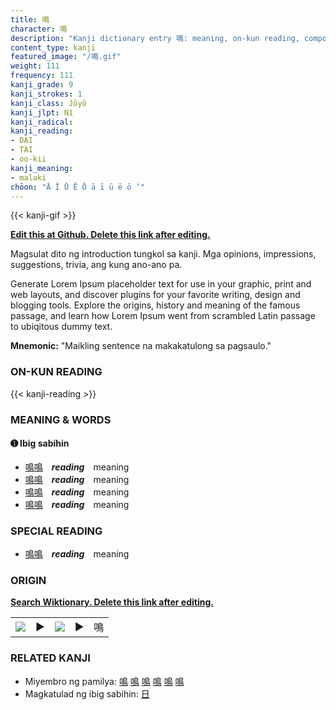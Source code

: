```yaml
---
title: 鳴
character: 鳴
description: "Kanji dictionary entry 鳴: meaning, on-kun reading, compounds, origin, related kanji"
content_type: kanji
featured_image: "/鳴.gif"
weight: 111
frequency: 111
kanji_grade: 9
kanji_strokes: 1
kanji_class: Jōyō
kanji_jlpt: N1
kanji_radical: 
kanji_reading: 
- DAI
- TAI
- oo-kii
kanji_meaning:
- malaki
chōon: "Ā Ī Ū Ē Ō ā ī ū ē ō ’"
---
```

[//]: # (Don't edit the line below. Kanji animated GIF code is automatically generated.)
{{< kanji-gif >}}

[//]: # (Edit below this line.)

**[Edit this at Github. Delete this link after editing.](https://github.com/tim0g/tim/tree/main/content/kanji/鳴/index.md)**

Magsulat dito ng introduction tungkol sa kanji. Mga opinions, impressions, suggestions, trivia, ang kung ano-ano pa.

Generate Lorem Ipsum placeholder text for use in your graphic, print and web layouts, and discover plugins for your favorite writing, design and blogging tools. Explore the origins, history and meaning of the famous passage, and learn how Lorem Ipsum went from scrambled Latin passage to ubiqitous dummy text.
 
**Mnemonic:** "Maikling sentence na makakatulong sa pagsaulo."

### ON-KUN READING

[//]: # (Don't edit the line below. ON-KUN READING code is automatically generated.)
{{< kanji-reading >}}

### MEANING & WORDS

#### ➊ **Ibig sabihin**
  - [鳴](../鳴)[鳴](../鳴)　***reading***　meaning
  - [鳴](../鳴)[鳴](../鳴)　***reading***　meaning
  - [鳴](../鳴)[鳴](../鳴)　***reading***　meaning
  - [鳴](../鳴)[鳴](../鳴)　***reading***　meaning

### SPECIAL READING
  - [鳴](../鳴)[鳴](../鳴)　***reading***　meaning

### ORIGIN

**[Search Wiktionary. Delete this link after editing.](https://wiktionary.org/wiki/鳴)**
<table class="kanji-table"><tr><td>
<img src="60px-鳴-bronze.svg.png">
</td><td>▶</td><td>
<img src="60px-鳴-oracle.svg.png">
</td><td>▶</td>
<td class="kanji-origin">鳴</td>
</tr></table>

### RELATED KANJI
- Miyembro ng pamilya: [鳴](../鳴) [鳴](../鳴) [鳴](../鳴) [鳴](../鳴) [鳴](../鳴) [鳴](../鳴)
- Magkatulad ng ibig sabihin: [日](../日)
